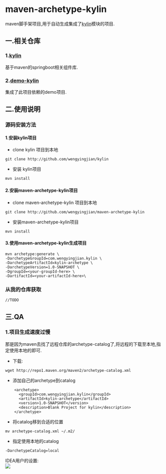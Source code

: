 # maven-archetype-kylin
maven脚手架项目,用于自动生成集成了[kylin](http://github.com/wengyingjian/kylin)模块的项目.

## 一.相关仓库

### 1.[kylin](http://github.com/wengyingjian/kylin)
基于maven的springboot相关组件库.
### 2.[demo-kylin](http;//github.com/wengyingjian/demo-kylin)
集成了此项目依赖的demo项目.

## 二.使用说明

### 源码安装方法

#### 1.安装kylin项目

- clone kylin 项目到本地
```
git clone http://github.com/wengyingjian/kylin
```
- 安装 kylin项目
```
mvn install
```
#### 2.安装maven-archetype-kylin项目

- clone maven-archetype-kylin 项目到本地
```
git clone http://github.com/wengyingjian/maven-archetype-kylin
```
- 安装maven-archetype-kylin项目
```
mvn install
```
#### 3.使用maven-archetype-kylin生成项目

```
mvn archetype:generate \
-DarchetypeGroupId=com.wengyingjian.kylin \
-DarchetypeArtifactId=kylin-archetype \
-DarchetypeVersion=1.0-SNAPSHOT \
-DgroupId=<your-groupId-here> \
-DartifactId=<your-artifactId-here>\
```


### 从我的仓库获取
```
//TODO
```

## 三.QA

### 1.项目生成速度过慢
那是因为maven去找了远程仓库的archetype-catalog了,将远程的下载至本地,指定使用本地的即可.  

- 下载:  
```
wget http://repo1.maven.org/maven2/archetype-catalog.xml
```

- 添加自己的archetype到catalog
```
	<archetype>
      <groupId>com.wengyingjian.kylin</groupId>
      <artifactId>kylin-archetype</artifactId>
      <version>1.0-SNAPSHOT</version>
      <description>Blank Project for kylin</description>
    </archetype>
```

- 将catalog移到合适的位置
```
mv archetype-catalog.xml ~/.m2/
```

- 指定使用本地的catalog
```
-DarchetypeCatalog=local  
```

IDEA用户的设置:  
![](http://images2015.cnblogs.com/blog/842598/201601/842598-20160131220246974-1694776895.png)
